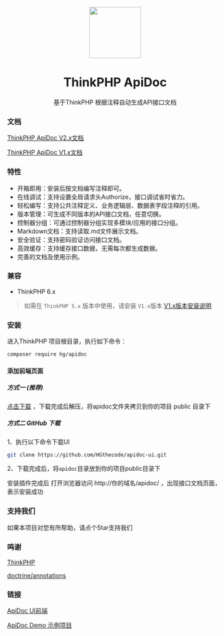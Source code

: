 <p align="center">
  <a href="#">
    <img width="120" src="https://apidoc.demo.hg-code.com/images/logo.png">
  </a>
</p>

<h1 align="center">
  <a target="_blank">ThinkPHP ApiDoc</a>
</h1>

<div align="center">

基于ThinkPHP 根据注释自动生成API接口文档

</div>


### 文档
<a href="https://hgthecode.github.io/thinkphp-apidoc/">ThinkPHP ApiDoc V2.x文档</a>

<a href="https://hgthecode.github.io/thinkphp-apidoc/v1/">ThinkPHP ApiDoc V1.x文档</a>

### 特性

- 开箱即用：安装后按文档编写注释即可。
- 在线调试：支持设置全局请求头Authorize，接口调试省时省力。
- 轻松编写：支持公共注释定义、业务逻辑层、数据表字段注释的引用。
- 版本管理：可生成不同版本的API接口文档，任意切换。
- 控制器分组：可通过控制器分组实现多模块/应用的接口分组。
- Markdown文档：支持读取.md文件展示文档。
- 安全验证：支持密码验证访问接口文档。
- 高效缓存：支持缓存接口数据，无需每次都生成数据。
- 完善的文档及使用示例。

### 兼容

- ThinkPHP 6.x 

> 如需在 `ThinkPHP 5.x` 版本中使用，请安装 `V1.x`版本 [V1.x版本安装说明](https://hgthecode.github.io/thinkphp-apidoc/v1/install/)

### 安装
进入ThinkPHP 项目根目录，执行如下命令：
```sh
composer require hg/apidoc
```

#### 添加前端页面

##### 方式一 (推荐)

[点击下载](https://apidoc.demo.hg-code.com/download/apidoc.zip) ，下载完成后解压，将apidoc文件夹拷贝到你的项目 public 目录下

##### 方式二 GitHub 下载
 1、执行以下命令下载UI
```sh
git clone https://github.com/HGthecode/apidoc-ui.git
```
 2、下载完成后，将`apidoc`目录放到你的项目public目录下

安装插件完成后 打开浏览器访问   http://你的域名/apidoc/ ，出现接口文档页面，表示安装成功


### 支持我们
如果本项目对您有所帮助，请点个Star支持我们

### 鸣谢
[ThinkPHP](http://www.thinkphp.cn/) 

[doctrine/annotations](https://github.com/doctrine/annotations) 


### 链接
 <a href="https://github.com/HGthecode/apidoc-ui" target="_blank">ApiDoc UI前端</a>
 
 <a href="https://github.com/HGthecode/thinkphp-apidoc-demo" target="_blank">ApiDoc Demo 示例项目</a>
